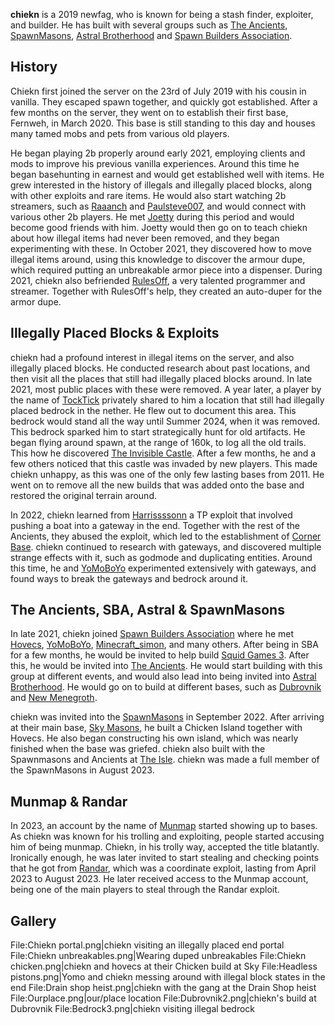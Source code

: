 **chiekn** is a 2019 newfag, who is known for being a stash finder, exploiter, and builder. He has built with several groups such as [The Ancients](https://2b2t.miraheze.org/wiki/The_Ancients), [SpawnMasons](https://2b2t.miraheze.org/wiki/SpawnMasons), [Astral Brotherhood](https://2b2t.miraheze.org/wiki/Astral_Brotherhood) and [Spawn Builders Association](https://2b2t.miraheze.org/wiki/Spawn_Builders_Association).

## History
Chiekn first joined the server on the 23rd of July 2019 with his cousin in vanilla. They escaped spawn together, and quickly got established. After a few months on the server, they went on to establish their first base, Fernweh, in March 2020. This base is still standing to this day and houses many tamed mobs and pets from various old players.

He began playing 2b properly around early 2021, employing clients and mods to improve his previous vanilla experiences.  Around this time he began basehunting in earnest and would get established well with items. He grew interested in the history of illegals and illegally placed blocks, along with other exploits and rare items. He would also start watching 2b streamers, such as [Raaanch](https://2b2t.miraheze.org/wiki/Raaanch) and [Paulsteve007](https://2b2t.miraheze.org/wiki/Paulsteve007), and would connect with various other 2b players. He met [Joetty](https://2b2t.miraheze.org/wiki/Joetty) during this period and would become good friends with him. Joetty would then go on to teach chiekn about how illegal items had never been removed, and they began experimenting with these. In October 2021, they discovered how to move illegal items around, using this knowledge to discover the armour dupe, which required putting an unbreakable armor piece into a dispenser. During 2021, chiekn also befriended [RulesOff](https://2b2t.miraheze.org/wiki/RulesOff), a very talented programmer and streamer. Together with RulesOff's help, they created an auto-duper for the armor dupe.

## Illegally Placed Blocks & Exploits
chiekn had a profound interest in illegal items on the server, and also illegally placed blocks. He conducted research about past locations, and then visit all the places that still had illegally placed blocks around. In late 2021, most public places with these were removed. A year later, a player by the name of [TockTick](https://2b2t.miraheze.org/wiki/TockTick) privately shared to him a location that still had illegally placed bedrock in the nether. He flew out to document this area. This bedrock would stand all the way until Summer 2024, when it was removed. This bedrock sparked him to start strategically hunt for old artifacts. He began flying around spawn, at the range of 160k, to log all the old trails. This how he discovered [The Invisible Castle](https://2b2t.miraheze.org/wiki/The_Invisible_Castle). After a few months, he and a few others noticed that this castle was invaded by new players. This made chiekn unhappy, as this was one of the only few lasting bases from 2011. He went on to remove all the new builds that was added onto the base and restored the original terrain around.

In 2022, chiekn learned from [Harrissssonn](https://2b2t.miraheze.org/wiki/Harrissssonn) a TP exploit that involved pushing a boat into a gateway in the end. Together with the rest of the Ancients, they abused the exploit, which led to the establishment of [Corner Base](https://2b2t.miraheze.org/wiki/Corner_Base). chiekn continued to research with gateways, and discovered multiple strange effects with it, such as godmode and duplicating entities. Around this time, he and [YoMoBoYo](https://2b2t.miraheze.org/wiki/YoMoBoYo) experimented extensively with gateways, and found ways to break the gateways and bedrock around it.

## The Ancients, SBA, Astral & SpawnMasons
In late 2021, chiekn joined [Spawn Builders Association](https://2b2t.miraheze.org/wiki/Spawn_Builders_Association) where he met [Hovecs](https://2b2t.miraheze.org/wiki/Hovecs), [YoMoBoYo](https://2b2t.miraheze.org/wiki/YoMoBoYo), [Minecraft_simon](https://2b2t.miraheze.org/wiki/Minecraft_simon), and many others. After being in SBA for a few months, he would be invited to help build [Squid Games 3](https://2b2t.miraheze.org/wiki/Squid_Games_3). After this, he would be invited into [The Ancients](https://2b2t.miraheze.org/wiki/The_Ancients). He would start building with this group at different events, and would also lead into being invited into [Astral Brotherhood](https://2b2t.miraheze.org/wiki/Astral_Brotherhood). He would go on to build at different bases, such as [Dubrovnik](https://2b2t.miraheze.org/wiki/Dubrovnik) and [New Menegroth](https://2b2t.miraheze.org/wiki/New_Menegroth).

chiekn was invited into the [SpawnMasons](https://2b2t.miraheze.org/wiki/SpawnMasons) in September 2022. After arriving at their main base, [Sky Masons](https://2b2t.miraheze.org/wiki/Sky_Masons), he built a Chicken Island together with Hovecs. He also began constructing his own island, which was nearly finished when the base was griefed. chiekn also built with the Spawnmasons and Ancients at [The Isle](https://2b2t.miraheze.org/wiki/The_Isle). chiekn was made a full member of the SpawnMasons in August 2023.

## Munmap & Randar
In 2023, an account by the name of [Munmap](https://2b2t.miraheze.org/wiki/Munmap) started showing up to bases. As chiekn was known for his trolling and exploiting, people started accusing him of being munmap. Chiekn, in his trolly way, accepted the title blatantly. Ironically enough, he was later invited to start stealing and checking points that he got from [Randar](https://2b2t.miraheze.org/wiki/Randar), which was a coordinate exploit, lasting from April 2023 to August 2023. He later received access to the Munmap account, being one of the main players to steal through the Randar exploit.

## Gallery
<gallery>
File:Chiekn portal.png|chiekn visiting an illegally placed end portal
File:Chiekn unbreakables.png|Wearing duped unbreakables
File:Chiekn chicken.png|chiekn and hovecs at their Chicken build at Sky
File:Headless pistons.png|Yomo and chiekn messing around with illegal block states in the end
File:Drain shop heist.png|chiekn with the gang at the Drain Shop heist
File:Ourplace.png|our/place location
File:Dubrovnik2.png|chiekn's build at Dubrovnik
File:Bedrock3.png|chiekn visiting illegal bedrock
</gallery>